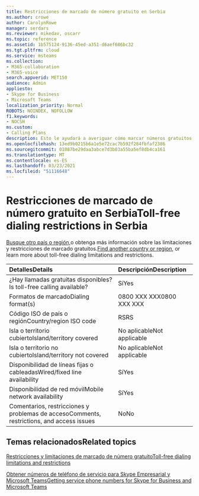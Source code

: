```yaml
---
title: Restricciones de marcado de número gratuito en Serbia
ms.author: crowe
author: CarolynRowe
manager: serdars
ms.reviewer: mikedav, oscarr
ms.topic: reference
ms.assetid: 1b575124-9136-45ed-a351-d6aef686bc32
ms.tgt.pltfrm: cloud
ms.service: msteams
ms.collection:
- M365-collaboration
- M365-voice
search.appverid: MET150
audience: Admin
appliesto:
- Skype for Business
- Microsoft Teams
localization_priority: Normal
ROBOTS: NOINDEX, NOFOLLOW
f1.keywords:
- NOCSH
ms.custom:
- Calling Plans
description: Esto le ayudará a averiguar cómo marcar números gratuitos en cada país o región. Después de seleccionar el país o región, se le llevará a una página específica del país que contiene detalles específicos, restricciones y límites para la disponibilidad de servicios gratuitos en los que el servicio gratuito está disponible. El formato o los formatos de marcado le mostrarán los códigos de acceso necesarios dentro de cada país o región para marcar el número gratuito.
ms.openlocfilehash: 13ed9b0215b6a1e5e72cac7b592f284fbfaf2386
ms.sourcegitcommit: 01087be29daa3abce7d3b03a55ba5ef8db4ca161
ms.translationtype: MT
ms.contentlocale: es-ES
ms.lasthandoff: 03/23/2021
ms.locfileid: "51116648"
---
```

# <a name="toll-free-dialing-restrictions-in-serbia"></a><span data-ttu-id="5918a-105">Restricciones de marcado de número gratuito en Serbia</span><span class="sxs-lookup"><span data-stu-id="5918a-105">Toll-free dialing restrictions in Serbia</span></span>

<span data-ttu-id="5918a-106">[Busque otro país o región,](../toll-free-dialing-limitations-and-restrictions.md)o obtenga más información sobre las limitaciones y restricciones de marcado gratuitos.</span><span class="sxs-lookup"><span data-stu-id="5918a-106">[Find another country or region](../toll-free-dialing-limitations-and-restrictions.md), or learn more about toll-free dialing limitations and restrictions.</span></span>


|<span data-ttu-id="5918a-107">**Detalles**</span><span class="sxs-lookup"><span data-stu-id="5918a-107">**Details**</span></span>|<span data-ttu-id="5918a-108">**Descripción**</span><span class="sxs-lookup"><span data-stu-id="5918a-108">**Description**</span></span>|
|:-----|:-----|
|<span data-ttu-id="5918a-109">¿Hay llamadas gratuitas disponibles?</span><span class="sxs-lookup"><span data-stu-id="5918a-109">Is toll-free calling available?</span></span>  <br/> |<span data-ttu-id="5918a-110">Sí</span><span class="sxs-lookup"><span data-stu-id="5918a-110">Yes</span></span>  <br/> |
|<span data-ttu-id="5918a-111">Formatos de marcado</span><span class="sxs-lookup"><span data-stu-id="5918a-111">Dialing format(s)</span></span>  <br/> | <span data-ttu-id="5918a-112">0800 XXX XXX</span><span class="sxs-lookup"><span data-stu-id="5918a-112">0800 XXX XXX</span></span> <br/> |
|<span data-ttu-id="5918a-113">Código ISO de país o región</span><span class="sxs-lookup"><span data-stu-id="5918a-113">Country/region ISO code</span></span>  <br/> |<span data-ttu-id="5918a-114">RS</span><span class="sxs-lookup"><span data-stu-id="5918a-114">RS</span></span>  <br/> |
|<span data-ttu-id="5918a-115">Isla o territorio cubierto</span><span class="sxs-lookup"><span data-stu-id="5918a-115">Island/territory covered</span></span>  <br/> |<span data-ttu-id="5918a-116">No aplicable</span><span class="sxs-lookup"><span data-stu-id="5918a-116">Not applicable</span></span>  <br/> |
|<span data-ttu-id="5918a-117">Isla o territorio no cubierto</span><span class="sxs-lookup"><span data-stu-id="5918a-117">Island/territory not covered</span></span>  <br/> |<span data-ttu-id="5918a-118">No aplicable</span><span class="sxs-lookup"><span data-stu-id="5918a-118">Not applicable</span></span>  <br/> |
|<span data-ttu-id="5918a-119">Disponibilidad de líneas fijas o cableadas</span><span class="sxs-lookup"><span data-stu-id="5918a-119">Wired/fixed line availability</span></span>  <br/> |<span data-ttu-id="5918a-120">Sí</span><span class="sxs-lookup"><span data-stu-id="5918a-120">Yes</span></span>  <br/> |
|<span data-ttu-id="5918a-121">Disponibilidad de red móvil</span><span class="sxs-lookup"><span data-stu-id="5918a-121">Mobile network availability</span></span>  <br/> |<span data-ttu-id="5918a-122">Sí</span><span class="sxs-lookup"><span data-stu-id="5918a-122">Yes</span></span>  <br/> |
|<span data-ttu-id="5918a-123">Comentarios, restricciones y problemas de acceso</span><span class="sxs-lookup"><span data-stu-id="5918a-123">Comments, restrictions, and access issues</span></span>  <br/> |<span data-ttu-id="5918a-124">No</span><span class="sxs-lookup"><span data-stu-id="5918a-124">No</span></span>  <br/> |
   
## <a name="related-topics"></a><span data-ttu-id="5918a-125">Temas relacionados</span><span class="sxs-lookup"><span data-stu-id="5918a-125">Related topics</span></span>

[<span data-ttu-id="5918a-126">Restricciones y limitaciones de marcado de número gratuito</span><span class="sxs-lookup"><span data-stu-id="5918a-126">Toll-free dialing limitations and restrictions</span></span>](../toll-free-dialing-limitations-and-restrictions.md)

[<span data-ttu-id="5918a-127">Obtener números de teléfono de servicio para Skype Empresarial y Microsoft Teams</span><span class="sxs-lookup"><span data-stu-id="5918a-127">Getting service phone numbers for Skype for Business and Microsoft Teams</span></span>](../getting-service-phone-numbers.md)

  
